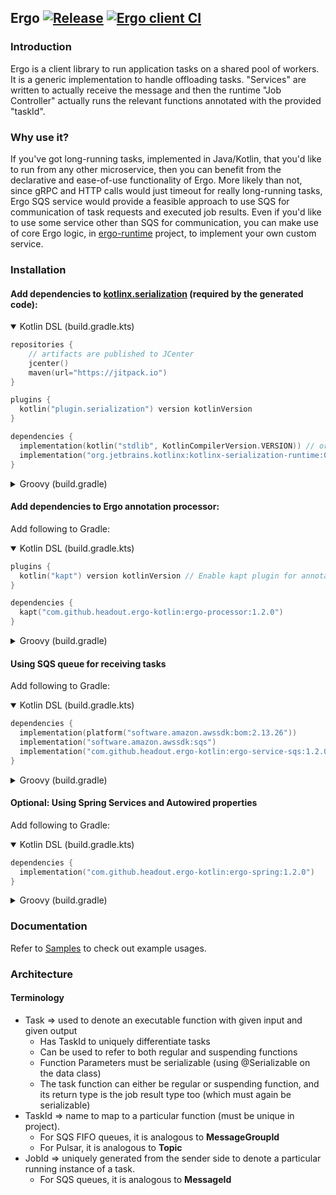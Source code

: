 ## Ergo [![Release](https://jitpack.io/v/headout/ergo-kotlin.svg)](https://jitpack.io/#headout/ergo-kotlin) [![Ergo client CI](https://github.com/headout/ergo-kotlin/workflows/Ergo%20client%20CI/badge.svg)](https://github.com/headout/ergo-kotlin/actions?query=workflow%3A"Ergo+client+CI")

### Introduction

Ergo is a client library to run application tasks on a shared pool of workers. It is a generic implementation to handle offloading tasks. "Services" are written to actually receive the message and then the runtime "Job Controller" actually runs the relevant functions annotated with the provided "taskId".

### Why use it?

If you've got long-running tasks, implemented in Java/Kotlin, that you'd like to run from any other microservice, then you can benefit from the declarative and ease-of-use functionality of Ergo.
More likely than not, since gRPC and HTTP calls would just timeout for really long-running tasks, Ergo SQS service would provide a feasible approach to use SQS for communication of task requests and executed job results.
Even if you'd like to use some service other than SQS for communication, you can make use of core Ergo logic, in [ergo-runtime](ergo-runtime) project, to implement your own custom service.

### Installation

#### Add dependencies to [kotlinx.serialization](https://github.com/Kotlin/kotlinx.serialization) (required by the generated code):

<details open>
<summary>Kotlin DSL (build.gradle.kts)</summary>

```kotlin
repositories {
    // artifacts are published to JCenter
    jcenter()
    maven(url="https://jitpack.io")
}

plugins {
  kotlin("plugin.serialization") version kotlinVersion
}

dependencies {
  implementation(kotlin("stdlib", KotlinCompilerVersion.VERSION)) // or "stdlib-jdk8"
  implementation("org.jetbrains.kotlinx:kotlinx-serialization-runtime:0.20.0") // JVM dependency
}
```

</details>

<details>
<summary>Groovy (build.gradle)</summary>

```gradle
repositories {
    // artifacts are published to JCenter
    jcenter()
    maven { url "https://jitpack.io" }
}

plugins {
  id 'org.jetbrains.kotlin.plugin.serialization' version kotlinVersion
}

dependencies {
  implementation "org.jetbrains.kotlin:kotlin-stdlib:$kotlin_version" // or "kotlin-stdlib-jdk8"
  implementation "org.jetbrains.kotlinx:kotlinx-serialization-runtime:0.20.0" // JVM dependency
}
```

</details>

#### Add dependencies to Ergo annotation processor:

Add following to Gradle:

<details open>
<summary>Kotlin DSL (build.gradle.kts)</summary>

```kotlin
plugins {
  kotlin("kapt") version kotlinVersion // Enable kapt plugin for annotation processing
}

dependencies {
  kapt("com.github.headout.ergo-kotlin:ergo-processor:1.2.0")
}
```

</details>

<details>
<summary>Groovy (build.gradle)</summary>

```gradle
plugins {
  id 'org.jetbrains.kotlin.kapt' version kotlinVersion // Enable kapt plugin for annotation processing
}

dependencies {
  kapt "com.github.headout.ergo-kotlin:ergo-processor:1.2.0"
}
```

</details>

#### Using SQS queue for receiving tasks

Add following to Gradle:

<details open>
<summary>Kotlin DSL (build.gradle.kts)</summary>

```kotlin
dependencies {
  implementation(platform("software.amazon.awssdk:bom:2.13.26"))
  implementation("software.amazon.awssdk:sqs")
  implementation("com.github.headout.ergo-kotlin:ergo-service-sqs:1.2.0")
}
```

</details>

<details>
<summary>Groovy (build.gradle)</summary>

```gradle
dependencies {
  implementation platform("software.amazon.awssdk:bom:2.13.26")
  implementation "software.amazon.awssdk:sqs"
  implementation "com.github.headout.ergo-kotlin:ergo-service-sqs:1.2.0"
}
```

</details>

#### Optional: Using Spring Services and Autowired properties

Add following to Gradle:

<details open>
<summary>Kotlin DSL (build.gradle.kts)</summary>

```kotlin
dependencies {
  implementation("com.github.headout.ergo-kotlin:ergo-spring:1.2.0")
}
```

</details>

<details>
<summary>Groovy (build.gradle)</summary>

```gradle
dependencies {
  implementation "com.github.headout.ergo-kotlin:ergo-spring:1.2.0"
}
```

</details>

### Documentation

Refer to [Samples](sample) to check out example usages.

### Architecture

#### Terminology

- Task => used to denote an executable function with given input and given output
  - Has TaskId to uniquely differentiate tasks
  - Can be used to refer to both regular and suspending functions
  - Function Parameters must be serializable (using @Serializable on the data class)
  - The task function can either be regular or suspending function, and its return type is the job result type too (which must again be serializable)
- TaskId => name to map to a particular function (must be unique in project).
  - For SQS FIFO queues, it is analogous to **MessageGroupId**
  - For Pulsar, it is analogous to **Topic**
- JobId => uniquely generated from the sender side to denote a particular running instance of a task.
  - For SQS queues, it is analogous to **MessageId**
